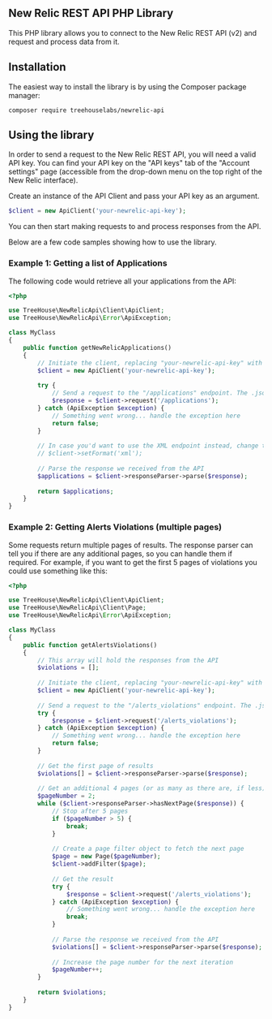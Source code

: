 New Relic REST API PHP Library
------------------------------

This PHP library allows you to connect to the New Relic REST API (v2) and request and process data from it.

## Installation

The easiest way to install the library is by using the Composer package manager:

    composer require treehouselabs/newrelic-api

## Using the library

In order to send a request to the New Relic REST API, you will need a valid API key.
You can find your API key on the "API keys" tab of the "Account settings" page
(accessible from the drop-down menu on the top right of the New Relic interface).

Create an instance of the API Client and pass your API key as an argument.

```php
$client = new ApiClient('your-newrelic-api-key');
```

You can then start making requests to and process responses from the API.

Below are a few code samples showing how to use the library. 

### Example 1: Getting a list of Applications

The following code would retrieve all your applications from the API:

```php
<?php

use TreeHouse\NewRelicApi\Client\ApiClient;
use TreeHouse\NewRelicApi\Error\ApiException;

class MyClass
{
    public function getNewRelicApplications()
    {
        // Initiate the client, replacing "your-newrelic-api-key" with your actual key
        $client = new ApiClient('your-newrelic-api-key');
        
        try {
            // Send a request to the "/applications" endpoint. The .json suffix is attached by default.
            $response = $client->request('/applications');
        } catch (ApiException $exception) {
            // Something went wrong... handle the exception here
            return false;
        }
        
        // In case you'd want to use the XML endpoint instead, change the format for the client prior to the request:
        // $client->setFormat('xml');
        
        // Parse the response we received from the API
        $applications = $client->responseParser->parse($response);
        
        return $applications;
    }
}
```

### Example 2: Getting Alerts Violations (multiple pages)

Some requests return multiple pages of results. The response parser can tell you if there are any additional pages,
so you can handle them if required. For example, if you want to get the first 5 pages of violations
you could use something like this:

```php
<?php

use TreeHouse\NewRelicApi\Client\ApiClient;
use TreeHouse\NewRelicApi\Client\Page;
use TreeHouse\NewRelicApi\Error\ApiException;

class MyClass
{
    public function getAlertsViolations()
    {
        // This array will hold the responses from the API
        $violations = [];
        
        // Initiate the client, replacing "your-newrelic-api-key" with your actual key
        $client = new ApiClient('your-newrelic-api-key');
        
        // Send a request to the "/alerts_violations" endpoint. The .json suffix is attached by default.
        try {
            $response = $client->request('/alerts_violations');
        } catch (ApiException $exception) {
            // Something went wrong... handle the exception here
            return false;
        }
        
        // Get the first page of results
        $violations[] = $client->responseParser->parse($response);
        
        // Get an additional 4 pages (or as many as there are, if less)
        $pageNumber = 2;
        while ($client->responseParser->hasNextPage($response)) {
            // Stop after 5 pages
            if ($pageNumber > 5) {
                break;
            }
            
            // Create a page filter object to fetch the next page
            $page = new Page($pageNumber);
            $client->addFilter($page);
            
            // Get the result
            try {
                $response = $client->request('/alerts_violations');
            } catch (ApiException $exception) {
                // Something went wrong... handle the exception here
                break;
            }
            
            // Parse the response we received from the API
            $violations[] = $client->responseParser->parse($response);
            
            // Increase the page number for the next iteration
            $pageNumber++;
        }
        
        return $violations;
    }
}
```
